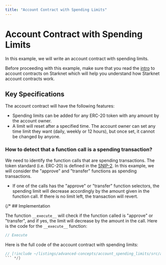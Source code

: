 ```yaml
---
title: "Account Contract with Spending Limits"
---
```


# Account Contract with Spending Limits

In this example, we will write an account contract with spending limits.

Before proceeding with this example, make sure that you read the [intro](/advanced-concepts/account_abstraction/account_contract) to account contracts on Starknet which will help you understand how Starknet account contracts work.

## Key Specifications

The account contract will have the following features: 

- Spending limits can be added for any ERC-20 token with any amount by the account owner.
- A limit will reset after a specified time. The account owner can set any time limit they want (daily, weekly or 12 hours), but once set, it cannot be changed by anyone.

### How to detect that a function call is a spending transaction?

We need to identify the function calls that are spending transactions.
The token standard (i.e. ERC-20) is defined in the [SNIP-2](https://github.com/starknet-io/SNIPs/blob/main/SNIPS/snip-2.md).
 In this example, we will consider the "approve" and "transfer" functions as spending transactions.

- If one of the calls has the "approve" or "transfer" function selectors, the spending limit will decrease accordingly by the amount given in the function call. If there is no limit left, the transaction will revert.

{/* ## Implementation

The function `__execute__` will check if the function called is "approve" or "transfer", and if yes, the limit will decrease by the amount in the call. Here is the code for the `__execute__` function: 

```rust
// Execute
```

Here is the full code of the account contract with spending limits:

```rust
// [!include ~/listings/advanced-concepts/account_spending_limits/src/account.cairo]
``` */}